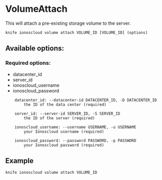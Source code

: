 # VolumeAttach

This will attach a pre-existing storage volume to the server.

```text
knife ionoscloud volume attach VOLUME_ID [VOLUME_ID] (options)
```

## Available options:

### Required options:

* datacenter_id
* server_id
* ionoscloud_username
* ionoscloud_password

```text
    datacenter_id: --datacenter-id DATACENTER_ID, -D DATACENTER_ID
        the ID of the data center (required)

    server_id: --server-id SERVER_ID, -S SERVER_ID
        the ID of the server (required)

    ionoscloud_username: --username USERNAME, -u USERNAME
        your Ionoscloud username (required)

    ionoscloud_password: --password PASSWORD, -p PASSWORD
        your Ionoscloud password (required)

```

## Example

```text
knife ionoscloud volume attach VOLUME_ID 
```
